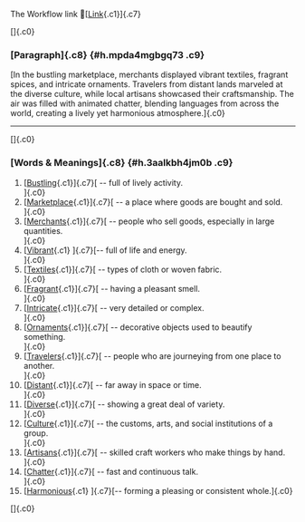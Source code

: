 The Workflow link
👏[[Link](https://www.google.com/url?q=http://www.google.com&sa=D&source=editors&ust=1759732912764475&usg=AOvVaw2Apt0dimG4Jl19uwmo2pBO){.c1}]{.c7}

[]{.c0}

### [Paragraph]{.c8} {#h.mpda4mgbgq73 .c9}

[In the bustling marketplace, merchants displayed vibrant textiles,
fragrant spices, and intricate ornaments. Travelers from distant lands
marveled at the diverse culture, while local artisans showcased their
craftsmanship. The air was filled with animated chatter, blending
languages from across the world, creating a lively yet harmonious
atmosphere.]{.c0}

------------------------------------------------------------------------

[]{.c0}

### [Words & Meanings]{.c8} {#h.3aalkbh4jm0b .c9}

1.  [[Bustling](https://www.google.com/url?q=http://www.google.com&sa=D&source=editors&ust=1759732912765131&usg=AOvVaw2x890i8F0HdmoNmrFVbXCK){.c1}]{.c7}[ --
    full of lively activity.\
    ]{.c0}
2.  [[Marketplace](https://www.google.com/url?q=http://www.google.com&sa=D&source=editors&ust=1759732912765268&usg=AOvVaw1Akrnng3Rt-DC70TzYw1z8){.c1}]{.c7}[ --
    a place where goods are bought and sold.\
    ]{.c0}
3.  [[Merchants](https://www.google.com/url?q=http://www.google.com&sa=D&source=editors&ust=1759732912765404&usg=AOvVaw3WJHpyH3wwWGqslyP3oiPg){.c1}]{.c7}[ --
    people who sell goods, especially in large quantities.\
    ]{.c0}
4.  [[Vibrant](https://www.google.com/url?q=http://www.google.com&sa=D&source=editors&ust=1759732912765572&usg=AOvVaw26YsPkicAJq3KlOT06AEQe){.c1}
    ]{.c7}[-- full of life and energy.\
    ]{.c0}
5.  [[Textiles](https://www.google.com/url?q=http://www.google.com&sa=D&source=editors&ust=1759732912765684&usg=AOvVaw0U7VegkS2ZXo4ECHGhTTdb){.c1}]{.c7}[ --
    types of cloth or woven fabric.\
    ]{.c0}
6.  [[Fragrant](https://www.google.com/url?q=http://www.google.com&sa=D&source=editors&ust=1759732912765798&usg=AOvVaw3Cm_K5GovkqJRqmL5AV5SU){.c1}]{.c7}[ --
    having a pleasant smell.\
    ]{.c0}
7.  [[Intricate](https://www.google.com/url?q=http://www.google.com&sa=D&source=editors&ust=1759732912765910&usg=AOvVaw1Fk8XlDv4nj6ttSRNYWwVE){.c1}]{.c7}[ --
    very detailed or complex.\
    ]{.c0}
8.  [[Ornaments](https://www.google.com/url?q=http://www.google.com&sa=D&source=editors&ust=1759732912766018&usg=AOvVaw1esfBFvB8P1hScUt1qI_6-){.c1}]{.c7}[ --
    decorative objects used to beautify something.\
    ]{.c0}
9.  [[Travelers](https://www.google.com/url?q=http://www.google.com&sa=D&source=editors&ust=1759732912766145&usg=AOvVaw1InRNYvv64HtLZ8B5Tni5B){.c1}]{.c7}[ --
    people who are journeying from one place to another.\
    ]{.c0}
10. [[Distant](https://www.google.com/url?q=http://www.google.com&sa=D&source=editors&ust=1759732912766279&usg=AOvVaw338PmTydOD0ObRRl0X89_Z){.c1}]{.c7}[ --
    far away in space or time.\
    ]{.c0}
11. [[Diverse](https://www.google.com/url?q=http://www.google.com&sa=D&source=editors&ust=1759732912766393&usg=AOvVaw2QRjOl2PXo1kQop0eeKTMT){.c1}]{.c7}[ --
    showing a great deal of variety.\
    ]{.c0}
12. [[Culture](https://www.google.com/url?q=http://www.google.com&sa=D&source=editors&ust=1759732912766504&usg=AOvVaw1By4aS24bZ6oKgqQ49DioO){.c1}]{.c7}[ --
    the customs, arts, and social institutions of a group.\
    ]{.c0}
13. [[Artisans](https://www.google.com/url?q=http://www.google.com&sa=D&source=editors&ust=1759732912766635&usg=AOvVaw0tnMzvwRgUzbe7Hz-v-dqF){.c1}]{.c7}[ --
    skilled craft workers who make things by hand.\
    ]{.c0}
14. [[Chatter](https://www.google.com/url?q=http://www.google.com&sa=D&source=editors&ust=1759732912766758&usg=AOvVaw0q6Lttl6-OOweCwESn_7HH){.c1}]{.c7}[ --
    fast and continuous talk.\
    ]{.c0}
15. [[Harmonious](https://www.google.com/url?q=http://www.google.com&sa=D&source=editors&ust=1759732912766869&usg=AOvVaw2bgXpH1yMzzWQ6wqvICiSc){.c1}
    ]{.c7}[-- forming a pleasing or consistent whole.]{.c0}

[]{.c0}
